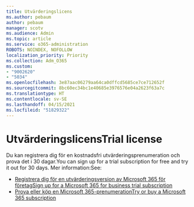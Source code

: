 ```yaml
---
title: Utvärderingslicens
ms.author: pebaum
author: pebaum
manager: scotv
ms.audience: Admin
ms.topic: article
ms.service: o365-administration
ROBOTS: NOINDEX, NOFOLLOW
localization_priority: Priority
ms.collection: Adm_O365
ms.custom:
- "9002620"
- "5034"
ms.openlocfilehash: 3e87aac06279aa64ca0dffcd5685ce7ce712652f
ms.sourcegitcommit: 8bc60ec34bc1e40685e3976576e04a2623f63a7c
ms.translationtype: HT
ms.contentlocale: sv-SE
ms.lasthandoff: 04/15/2021
ms.locfileid: "51829322"
---
```

# <a name="trial-license"></a><span data-ttu-id="3afe1-102">Utvärderingslicens</span><span class="sxs-lookup"><span data-stu-id="3afe1-102">Trial license</span></span>

<span data-ttu-id="3afe1-103">Du kan registrera dig för en kostnadsfri utvärderingsprenumeration och prova det i 30 dagar.</span><span class="sxs-lookup"><span data-stu-id="3afe1-103">You can sign up for a trial subscription for free and try it out for 30 days.</span></span> <span data-ttu-id="3afe1-104">Mer information:</span><span class="sxs-lookup"><span data-stu-id="3afe1-104">See:</span></span>

- [<span data-ttu-id="3afe1-105">Registrera dig för en utvärderingsversion av Microsoft 365 för företag</span><span class="sxs-lookup"><span data-stu-id="3afe1-105">Sign up for a Microsoft 365 for business trial subscription</span></span>](https://docs.microsoft.com/microsoft-365/commerce/sign-up-for-office-365-trial?view=o365-worldwide)
- [<span data-ttu-id="3afe1-106">Prova eller köp en Microsoft 365-prenumeration</span><span class="sxs-lookup"><span data-stu-id="3afe1-106">Try or buy a Microsoft 365 subscription</span></span>](https://docs.microsoft.com/microsoft-365/commerce/try-or-buy-microsoft-365?view=o365-worldwide)
